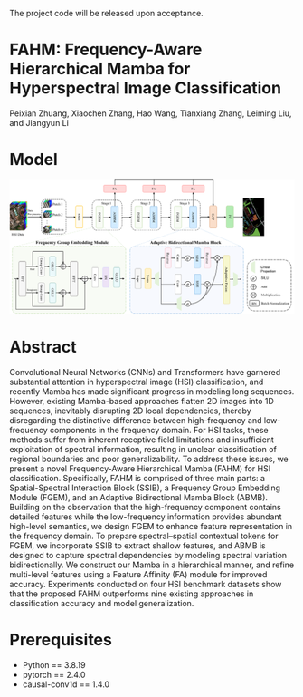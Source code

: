 The project code will be released upon acceptance.
# FAHM: Frequency-Aware Hierarchical Mamba for Hyperspectral Image Classification
Peixian Zhuang, Xiaochen Zhang, Hao Wang, Tianxiang Zhang, Leiming Liu, and Jiangyun Li
# Model
![image](https://github.com/zhangxc0105/FAHM/blob/main/assets/framework.png)
# Abstract
Convolutional Neural Networks (CNNs) and Transformers have garnered substantial attention in hyperspectral image (HSI) classification, and recently Mamba has made significant progress in modeling long sequences. However, existing Mamba-based approaches flatten 2D images into 1D sequences, inevitably disrupting 2D local dependencies, thereby disregarding the distinctive difference between high-frequency and low-frequency components in the frequency domain. For HSI tasks, these methods suffer from inherent receptive field limitations and insufficient exploitation of spectral information, resulting in unclear classification of regional boundaries and poor generalizability. To address these issues, we present a novel Frequency-Aware Hierarchical Mamba (FAHM) for HSI classification. Specifically, FAHM is comprised of three main parts: a Spatial-Spectral Interaction Block (SSIB), a Frequency Group Embedding Module (FGEM), and an Adaptive Bidirectional Mamba Block (ABMB). Building on the observation that the high-frequency component contains detailed features while the low-frequency information provides abundant high-level semantics, we design FGEM to enhance feature representation in the frequency domain. To prepare spectral–spatial contextual tokens for FGEM, we incorporate SSIB to extract shallow features, and ABMB is designed to capture spectral dependencies by modeling spectral variation bidirectionally. We construct our Mamba in a hierarchical manner, and refine multi-level features using a Feature Affinity (FA) module for improved accuracy. Experiments conducted on four HSI benchmark datasets show that the proposed FAHM outperforms nine existing approaches in classification accuracy and model generalization. 
# Prerequisites
* Python == 3.8.19
* pytorch == 2.4.0
* causal-conv1d == 1.4.0
